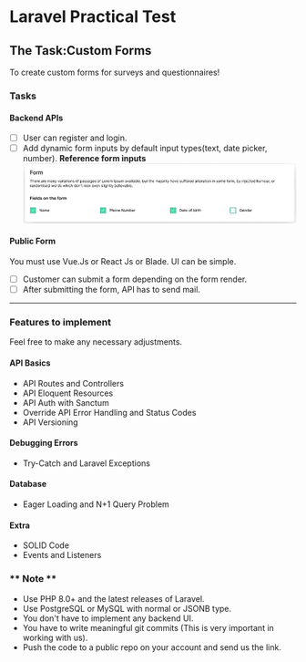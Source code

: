 # Laravel Practical Test

## The Task:Custom Forms

To create custom forms for surveys and questionnaires!

### Tasks

#### Backend APIs
- [ ] User can register and login.
- [ ] Add dynamic form inputs by default input types(text, date picker, number).
  **Reference form inputs**
  <img alt="form-setting" src="form-setting.png">

#### Public Form
You must use Vue.Js or React Js or Blade. UI can be simple.

- [ ] Customer can submit a form depending on the form render.
- [ ] After submitting the form, API has to send mail.

<hr>

### Features to implement
Feel free to make any necessary adjustments.

#### API Basics
- API Routes and Controllers
- API Eloquent Resources
- API Auth with Sanctum
- Override API Error Handling and Status Codes
- API Versioning

#### Debugging Errors
- Try-Catch and Laravel Exceptions

#### Database
- Eager Loading and N+1 Query Problem

#### Extra
- SOLID Code
- Events and Listeners

### ** Note **
- Use PHP 8.0+ and the latest releases of Laravel.
- Use PostgreSQL or MySQL with normal or JSONB type.
- You don't have to implement any backend UI.
- You have to write meaningful git commits (This is very important in working with us).
- Push the code to a public repo on your account and send us the link.
